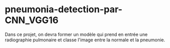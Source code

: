# pneumonia-detection-par-CNN_VGG16
Dans ce projet, on devra former un modèle qui prend en entrée une radiographie pulmonaire et classe l'image entre la normale et la pneumonie.
